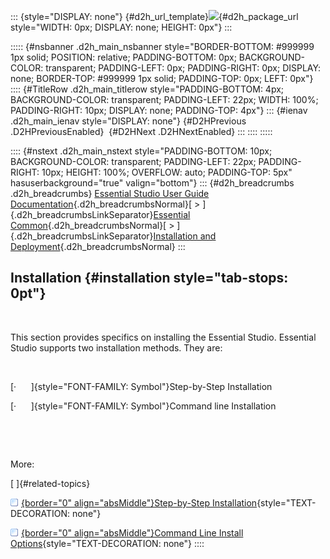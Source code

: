 ::: {style="DISPLAY: none"}
[](ms-xhelp:///?Id=d2h_url_template){#d2h_url_template}![](!package_url!){#d2h_package_url style="WIDTH: 0px; DISPLAY: none; HEIGHT: 0px"}
:::

::::: {#nsbanner .d2h_main_nsbanner style="BORDER-BOTTOM: #999999 1px solid; POSITION: relative; PADDING-BOTTOM: 0px; BACKGROUND-COLOR: transparent; PADDING-LEFT: 0px; PADDING-RIGHT: 0px; DISPLAY: none; BORDER-TOP: #999999 1px solid; PADDING-TOP: 0px; LEFT: 0px"}
:::: {#TitleRow .d2h_main_titlerow style="PADDING-BOTTOM: 4px; BACKGROUND-COLOR: transparent; PADDING-LEFT: 22px; WIDTH: 100%; PADDING-RIGHT: 10px; DISPLAY: none; PADDING-TOP: 4px"}
::: {#ienav .d2h_main_ienav style="DISPLAY: none"}
[](ms-xhelp:///?Id=eede4f26-8f3d-46b6-bd3c-bb7e7d0875c1){#D2HPrevious .D2HPreviousEnabled}  [](ms-xhelp:///?Id=b7af32d7-3008-49de-b793-95f6e8d36b3c){#D2HNext .D2HNextEnabled}
:::
::::
:::::

:::: {#nstext .d2h_main_nstext style="PADDING-BOTTOM: 10px; BACKGROUND-COLOR: transparent; PADDING-LEFT: 22px; PADDING-RIGHT: 10px; HEIGHT: 100%; OVERFLOW: auto; PADDING-TOP: 5px" hasuserbackground="true" valign="bottom"}
::: {#d2h_breadcrumbs .d2h_breadcrumbs}
[Essential Studio User Guide Documentation](ms-xhelp:///?Id=12457748-09e3-4d74-a240-8e049cedf030){.d2h_breadcrumbsNormal}[ \> ]{.d2h_breadcrumbsLinkSeparator}[Essential Common](ms-xhelp:///?Id=2bfe10b6-fac1-4f91-a173-04db314f10c3){.d2h_breadcrumbsNormal}[ \> ]{.d2h_breadcrumbsLinkSeparator}[Installation and Deployment](ms-xhelp:///?Id=edacfc75-68a5-4518-870d-ce716c583177){.d2h_breadcrumbsNormal}
:::

## Installation {#installation style="tab-stops: 0pt"}

 

This section provides specifics on installing the Essential Studio. Essential Studio supports two installation methods. They are:

 

[·      ]{style="FONT-FAMILY: Symbol"}Step-by-Step Installation

[·      ]{style="FONT-FAMILY: Symbol"}Command line Installation

 

 

More:

[ ]{#related-topics}

[![](button.gif){border="0" align="absMiddle"}Step-by-Step Installation](ms-xhelp:///?Id=b7af32d7-3008-49de-b793-95f6e8d36b3c){style="TEXT-DECORATION: none"}

[![](button.gif){border="0" align="absMiddle"}Command Line Install Options](ms-xhelp:///?Id=2bbaaaf3-7a0e-40f9-81a6-fce3f29058f8){style="TEXT-DECORATION: none"}
::::
